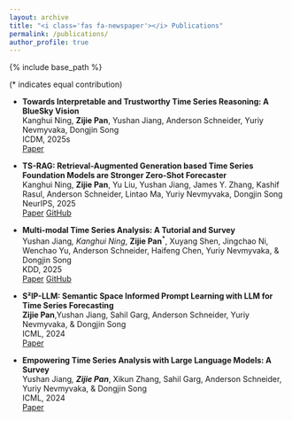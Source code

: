 ```yaml
---
layout: archive
title: "<i class='fas fa-newspaper'></i> Publications"
permalink: /publications/
author_profile: true
---
```


{% include base_path %}

(* indicates equal contribution)

- **Towards Interpretable and Trustworthy Time Series Reasoning: A BlueSky Vision**  
  Kanghui Ning, **Zijie Pan**, Yushan Jiang, Anderson Schneider, Yuriy Nevmyvaka, Dongjin Song  
  ICDM, 2025s  
  <i class="fas fa-file-alt"></i> [Paper](https://arxiv.org/abs/2510.16980)

- **TS-RAG: Retrieval-Augmented Generation based Time Series Foundation Models are Stronger Zero-Shot Forecaster**  
  Kanghui Ning, **Zijie Pan**, Yu Liu, Yushan Jiang, James Y. Zhang, Kashif Rasul, Anderson Schneider, Lintao Ma, Yuriy Nevmyvaka, Dongjin Song  
  NeurIPS, 2025  
  <i class="fas fa-file-alt"></i> [Paper](https://arxiv.org/abs/2503.07649)  <i class="fab fa-github"></i> [GitHub](https://github.com/UConn-DSIS/TS-RAG)


- **Multi-modal Time Series Analysis: A Tutorial and Survey**  
  Yushan Jiang<sup>*</sup>, Kanghui Ning<sup>*</sup>, **Zijie Pan**<sup>*</sup>, Xuyang Shen, Jingchao Ni, Wenchao Yu, Anderson Schneider, Haifeng Chen, Yuriy Nevmyvaka, & Dongjin Song  
  KDD, 2025  
  <i class="fas fa-file-alt"></i> [Paper](https://arxiv.org/abs/2503.13709) <i class="fab fa-github"></i> [GitHub](https://github.com/UConn-DSIS/Multi-modal-Time-Series-Analysis)


- **S²IP-LLM: Semantic Space Informed Prompt Learning with LLM for Time Series Forecasting**  
**Zijie Pan**,Yushan Jiang, Sahil Garg, Anderson Schneider, Yuriy Nevmyvaka, & Dongjin Song  
ICML, 2024  
<i class="fas fa-file-alt"></i> [Paper](https://arxiv.org/pdf/2403.05798) 


- **Empowering Time Series Analysis with Large Language Models: A Survey**  
Yushan Jiang<sup>*</sup>, **Zijie Pan**<sup>*</sup>, Xikun Zhang, Sahil Garg, Anderson Schneider, Yuriy Nevmyvaka, & Dongjin Song  
ICML, 2024  
<i class="fas fa-file-alt"></i> [Paper](https://arxiv.org/abs/2402.03182) 
